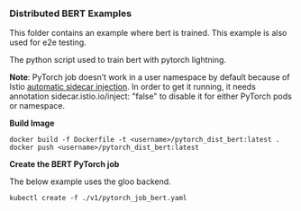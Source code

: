 ### Distributed BERT Examples

This folder contains an example where bert is trained. This example is also used for e2e testing.

The python script used to train bert with pytorch lightning.

**Note**: PyTorch job doesn’t work in a user namespace by default because of Istio [automatic sidecar injection](https://istio.io/v1.3/docs/setup/additional-setup/sidecar-injection/#automatic-sidecar-injection). In order to get it running, it needs annotation sidecar.istio.io/inject: "false" to disable it for either PyTorch pods or namespace.

**Build Image**

```shell
docker build -f Dockerfile -t <username>/pytorch_dist_bert:latest .
docker push <username>/pytorch_dist_bert:latest
```

**Create the BERT PyTorch job**

The below example uses the gloo backend.

```shell
kubectl create -f ./v1/pytorch_job_bert.yaml
```
